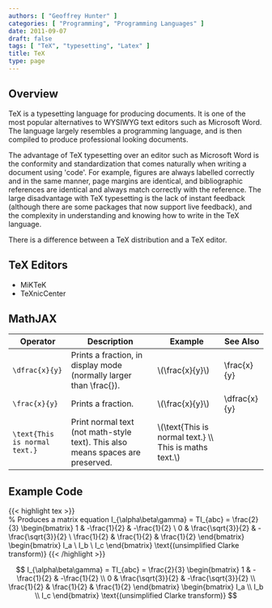 ```yaml
---
authors: [ "Geoffrey Hunter" ]
categories: [ "Programming", "Programming Languages" ]
date: 2011-09-07
draft: false
tags: [ "TeX", "typesetting", "Latex" ]
title: TeX
type: page
---
```


<h2>Overview</h2>

<p>TeX is a typesetting language for producing documents. It is one of the most popular alternatives to WYSIWYG text editors such as Microsoft Word. The language largely resembles a programming language, and is then compiled to produce professional looking documents.</p>

<p>The advantage of TeX typesetting over an editor such as Microsoft Word is the conformity and standardization that comes naturally when writing a document using 'code'. For example, figures are always labelled correctly and in the same manner, page margins are identical, and bibliographic references are identical and always match correctly with the reference. The large disadvantage with TeX typesetting is the lack of instant feedback (although there are some packages that now support live feedback), and the complexity in understanding and knowing how to write in the TeX language.</p>

<p>There is a difference between a TeX distribution and a TeX editor.</p>

<h2>TeX Editors</h2>

<ul>
  <li>MiKTeK</li>
  <li>TeXnicCenter</li>
</ul>

<h2>MathJAX</h2>

<table>
  <thead>
    <tr>
      <th>Operator</th>
      <th>Description</th>
      <th>Example</th>
      <th>See Also</th>
    </tr>
  </thead>
  <tbody>
    <tr>
      <td><code>\dfrac{x}{y}</code></td>
      <td>Prints a fraction, in display mode (normally larger than \frac{}).</td>
      <td>\(\frac{x}{y}\)</td>
      <td>\frac{x}{y}</td>
    </tr>
    <tr>
      <td><code>\frac{x}{y}</code></td>
      <td>Prints a fraction.</td>
      <td>\(\frac{x}{y}\)</td>
      <td>\dfrac{x}{y}</td>
    </tr>
    <tr>
      <td><code>\text{This is normal text.}</code></td>
      <td>Print normal text (not math-style text). This also means spaces are preserved.</td>
      <td>\(\text{This is normal text.} \\ This is maths text.\)</td>
      <td></td>
    </tr>
  </tbody>
</table>

<h2>Example Code</h2>

{{< highlight tex >}}   
% Produces a matrix equation
I_{\alpha\beta\gamma} = TI_{abc} = \frac{2}{3} \begin{bmatrix} 1 & -\frac{1}{2} & -\frac{1}{2} \\ 
0 & \frac{\sqrt{3}}{2} & -\frac{\sqrt{3}}{2} \\ 
\frac{1}{2} & \frac{1}{2} & \frac{1}{2} \end{bmatrix} \begin{bmatrix} I_a \\ 
I_b \\ 
I_c \end{bmatrix} \text{(unsimplified Clarke transform)}
{{< /highlight >}}

$$
I_{\alpha\beta\gamma} = TI_{abc} = \frac{2}{3} \begin{bmatrix} 1 & -\frac{1}{2} & -\frac{1}{2} \\
0 & \frac{\sqrt{3}}{2} & -\frac{\sqrt{3}}{2} \\
\frac{1}{2} & \frac{1}{2} & \frac{1}{2} \end{bmatrix} \begin{bmatrix} I_a \\ I_b \\ I_c \end{bmatrix} \text{(unsimplified Clarke transform)}
$$
